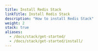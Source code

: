 ```yaml
---
title: Install Redis Stack
linkTitle: Install Redis Stack
description: "How to install Redis Stack"
weight: 2
stack: true
aliases:
  - /docs/stack/get-started/
  - /docs/stack/get-started/install/
---
```

